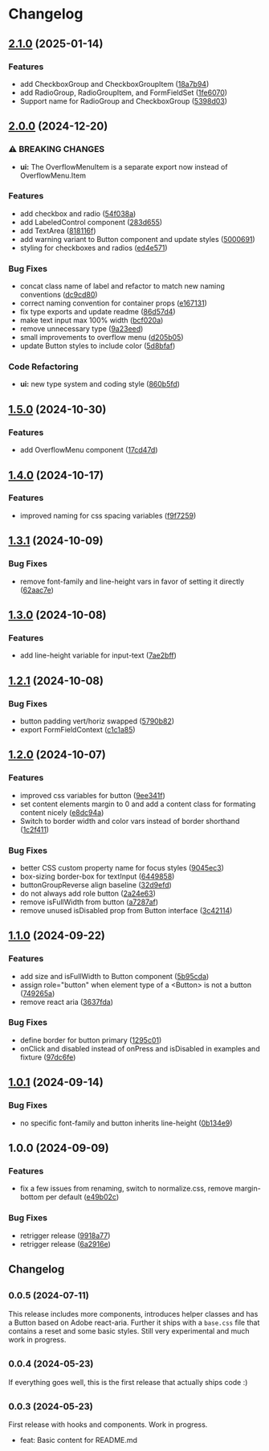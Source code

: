 # Changelog

## [2.1.0](https://github.com/receter/sys42/compare/ui-v2.0.0...ui-v2.1.0) (2025-01-14)


### Features

* add CheckboxGroup and CheckboxGroupItem ([18a7b94](https://github.com/receter/sys42/commit/18a7b943b86b1e6ac9df407d7080c29890af091e))
* add RadioGroup, RadioGroupItem, and FormFieldSet ([1fe6070](https://github.com/receter/sys42/commit/1fe607064ec2a7fbdd37f00577b644a45a2760e1))
* Support name for RadioGroup and CheckboxGroup ([5398d03](https://github.com/receter/sys42/commit/5398d0346d6625002aadb4219285c17f387ce0c1))

## [2.0.0](https://github.com/receter/sys42/compare/ui-v1.5.0...ui-v2.0.0) (2024-12-20)


### ⚠ BREAKING CHANGES

* **ui:** The OverflowMenuItem is a separate export now instead of OverflowMenu.Item

### Features

* add checkbox and radio ([54f038a](https://github.com/receter/sys42/commit/54f038a2e7fcacda5dcd9879b57f7bad2bcd4956))
* add LabeledControl component ([283d655](https://github.com/receter/sys42/commit/283d6552e6f16018867c545e250fd175c16b5fa2))
* add TextArea ([818116f](https://github.com/receter/sys42/commit/818116f79bd8e0b2ecd145b117394cd80fb6cc67))
* add warning variant to Button component and update styles ([5000691](https://github.com/receter/sys42/commit/5000691cdc7d719d72b7f80cffba86dcb6f4e4cc))
* styling for checkboxes and radios ([ed4e571](https://github.com/receter/sys42/commit/ed4e5719fbf16347f398c5a6a63c8ea7cf13f02f))


### Bug Fixes

* concat class name of label and refactor to match new naming conventions ([dc9cd80](https://github.com/receter/sys42/commit/dc9cd800736eb669b1f1c10da55c4bca7608334c))
* correct naming convention for container props ([e167131](https://github.com/receter/sys42/commit/e16713161a3f477669ec3812fba1e32d205e7b27))
* fix type exports and update readme ([86d57d4](https://github.com/receter/sys42/commit/86d57d4e358220c8eac0d60ac903faed3d1d4355))
* make text input max 100% width ([bcf020a](https://github.com/receter/sys42/commit/bcf020a81ad062604542596ae973bfa44e197e98))
* remove unnecessary type ([9a23eed](https://github.com/receter/sys42/commit/9a23eedd4719276a80da947c82eabb252989fa88))
* small improvements to overflow menu ([d205b05](https://github.com/receter/sys42/commit/d205b050c6380813318f8085a08f39a75cf7d3ff))
* update Button styles to include color ([5d8bfaf](https://github.com/receter/sys42/commit/5d8bfafaf41ccb3f2fcf3b4ce78aac35463eab33))


### Code Refactoring

* **ui:** new type system and coding style ([860b5fd](https://github.com/receter/sys42/commit/860b5fd469b9d64a0a3806991e81e14ce3d9edac))

## [1.5.0](https://github.com/receter/sys42/compare/ui-v1.4.0...ui-v1.5.0) (2024-10-30)


### Features

* add OverflowMenu component ([17cd47d](https://github.com/receter/sys42/commit/17cd47d75a616f897423432d1fe1d54d4846e891))

## [1.4.0](https://github.com/receter/sys42/compare/ui-v1.3.1...ui-v1.4.0) (2024-10-17)


### Features

* improved naming for css spacing variables ([f9f7259](https://github.com/receter/sys42/commit/f9f72596edf8505a0980499c56d5288a90130b45))

## [1.3.1](https://github.com/receter/sys42/compare/ui-v1.3.0...ui-v1.3.1) (2024-10-09)


### Bug Fixes

* remove font-family and line-height vars in favor of setting it directly ([62aac7e](https://github.com/receter/sys42/commit/62aac7e8d978185f12bca38cf619af5cd3c57f2c))

## [1.3.0](https://github.com/receter/sys42/compare/ui-v1.2.1...ui-v1.3.0) (2024-10-08)


### Features

* add line-height variable for input-text ([7ae2bff](https://github.com/receter/sys42/commit/7ae2bff4a6d12fef1fbbb9629d9a5815c5a99815))

## [1.2.1](https://github.com/receter/sys42/compare/ui-v1.2.0...ui-v1.2.1) (2024-10-08)


### Bug Fixes

* button padding vert/horiz swapped ([5790b82](https://github.com/receter/sys42/commit/5790b822d0bcf2ce6872f646a5626f70ac551e62))
* export FormFieldContext ([c1c1a85](https://github.com/receter/sys42/commit/c1c1a85c19249f381d154df743cf9957cbe51799))

## [1.2.0](https://github.com/receter/sys42/compare/ui-v1.1.0...ui-v1.2.0) (2024-10-07)


### Features

* improved css variables for button ([9ee341f](https://github.com/receter/sys42/commit/9ee341f438ae2afad9ba3697a6b7f53db99e2f9d))
* set content elements margin to 0 and add a content class for formating content nicely ([e8dc94a](https://github.com/receter/sys42/commit/e8dc94a9f2a9224ce9336698b38f3b9a16565501))
* Switch to border width and color vars instead of border shorthand ([1c2f411](https://github.com/receter/sys42/commit/1c2f411c87fc0242e0d70ca826e78521a3ff7cd5))


### Bug Fixes

* better CSS custom property name for focus styles ([9045ec3](https://github.com/receter/sys42/commit/9045ec35262fd6c73281ea576710d570b11f7079))
* box-sizing border-box for textInput ([6449858](https://github.com/receter/sys42/commit/6449858f19b840a9b98dc80fd60c64f07e0e8ed3))
* buttonGroupReverse align baseline ([32d9efd](https://github.com/receter/sys42/commit/32d9efde611a0d5853025d2f8009aa4bce435803))
* do not always add role button ([2a24e63](https://github.com/receter/sys42/commit/2a24e63f608a2d5b133958ff381d4cb6f128f5bd))
* remove isFullWidth from button ([a7287af](https://github.com/receter/sys42/commit/a7287af3679a63f95550b396bab3cd24151c152a))
* remove unused isDisabled prop from Button interface ([3c42114](https://github.com/receter/sys42/commit/3c42114cbd3589e9d0d140bb0dc5617f0672d1f2))

## [1.1.0](https://github.com/receter/sys42/compare/ui-v1.0.1...ui-v1.1.0) (2024-09-22)


### Features

* add size and isFullWidth to Button component ([5b95cda](https://github.com/receter/sys42/commit/5b95cda0c6ba814c5469291b64ee674b1ca0b259))
* assign role="button" when element type of a &lt;Button&gt; is not a button ([749265a](https://github.com/receter/sys42/commit/749265a58fea4a914071c03487adf7889d6438a5))
* remove react aria ([3637fda](https://github.com/receter/sys42/commit/3637fdae917c725fabf1cbb719a07d0802b9b0f0))


### Bug Fixes

* define border for button primary ([1295c01](https://github.com/receter/sys42/commit/1295c013ae581ace23a02360244c1b9bc800f9ee))
* onClick and disabled instead of onPress and isDisabled in examples and fixture ([97dc6fe](https://github.com/receter/sys42/commit/97dc6fe6f2421e0e9126ec546f0121439d65c4c6))

## [1.0.1](https://github.com/receter/sys42/compare/ui-v1.0.0...ui-v1.0.1) (2024-09-14)


### Bug Fixes

* no specific font-family and button inherits line-height ([0b134e9](https://github.com/receter/sys42/commit/0b134e9a39a27cb12bc35df9aed96128594622dc))

## 1.0.0 (2024-09-09)


### Features

* fix a few issues from renaming, switch to normalize.css, remove margin-bottom per default ([e49b02c](https://github.com/receter/sys42/commit/e49b02ce4fe3da1a5b043aae333720db21a74c38))


### Bug Fixes

* retrigger release ([9918a77](https://github.com/receter/sys42/commit/9918a777722cf1d52544bce3cf614ae05f3d1836))
* retrigger release ([6a2916e](https://github.com/receter/sys42/commit/6a2916e045dcf1dd4a5ac42d62874e7d5becd8d2))

## Changelog

## <small>0.0.5 (2024-07-11)</small>

This release includes more components, introduces helper classes and has a Button based on Adobe react-aria. Further it ships with a `base.css` file that contains a reset and some basic styles. Still very experimental and much work in progress.

## <small>0.0.4 (2024-05-23)</small>

If everything goes well, this is the first release that actually ships code :)

## <small>0.0.3 (2024-05-23)</small>

First release with hooks and components. Work in progress.

- feat: Basic content for README.md
